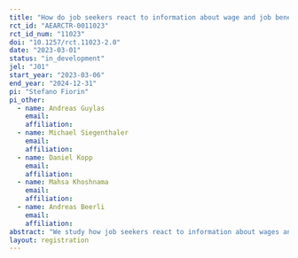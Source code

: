 ```yaml
---
title: "How do job seekers react to information about wage and job benefits?"
rct_id: "AEARCTR-0011023"
rct_id_num: "11023"
doi: "10.1257/rct.11023-2.0"
date: "2023-03-01"
status: "in_development"
jel: "J01"
start_year: "2023-03-06"
end_year: "2024-12-31"
pi: "Stefano Fiorin"
pi_other:
  - name: Andreas Guylas
    email: 
    affiliation: 
  - name: Michael Siegenthaler
    email: 
    affiliation: 
  - name: Daniel Kopp
    email: 
    affiliation: 
  - name: Mahsa Khoshnama
    email: 
    affiliation: 
  - name: Andreas Beerli
    email: 
    affiliation: 
abstract: "We study how job seekers react to information about wages and job benefits using a randomized control trial on a large Swiss online job vacancy platform. By varying the information provided and tracking the behavior of job seekers on the website, we estimate wage elasticities as well as the value of job benefits. In a separate project, we assess the effects of transparency on overall job search and application behavior. We complement the field experiment with a belief-elicitation survey experiment with job seekers recruited on the sample platform."
layout: registration
---
```


